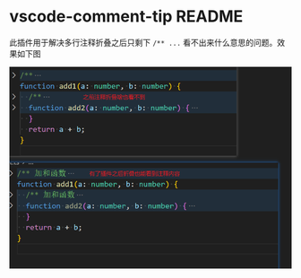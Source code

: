 # vscode-comment-tip README

此插件用于解决多行注释折叠之后只剩下 `/** ...` 看不出来什么意思的问题。效果如下图

![注释变化图片](image/comment.png)
